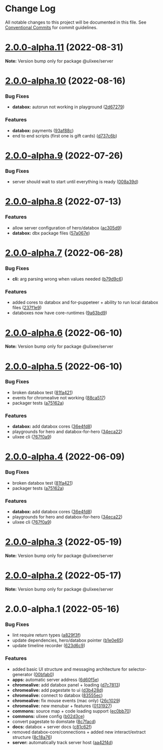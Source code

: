 # Change Log

All notable changes to this project will be documented in this file.
See [Conventional Commits](https://conventionalcommits.org) for commit guidelines.

# [2.0.0-alpha.11](https://github.com/ulixee/ulixee/compare/v2.0.0-alpha.10...v2.0.0-alpha.11) (2022-08-31)

**Note:** Version bump only for package @ulixee/server





# [2.0.0-alpha.10](https://github.com/ulixee/ulixee/compare/v2.0.0-alpha.9...v2.0.0-alpha.10) (2022-08-16)


### Bug Fixes

* **databox:** autorun not working in playground ([2d67279](https://github.com/ulixee/ulixee/commit/2d67279f7f7f5150926eea4b4f1ed70efe0f679d))


### Features

* **databox:** payments ([93af88c](https://github.com/ulixee/ulixee/commit/93af88c9a86115ee13cd6156a50405a26af8de7e))
* end to end scripts (first one is gift cards) ([d737c6b](https://github.com/ulixee/ulixee/commit/d737c6b847ebb017ec1a766ab5d025153b17f331))





# [2.0.0-alpha.9](https://github.com/ulixee/ulixee/compare/v2.0.0-alpha.8...v2.0.0-alpha.9) (2022-07-26)


### Bug Fixes

* server should wait to start until everything is ready ([008a39d](https://github.com/ulixee/ulixee/commit/008a39d5eeb4eb0db62544d8ff911dea0a66a54a))





# [2.0.0-alpha.8](https://github.com/ulixee/ulixee/compare/v2.0.0-alpha.7...v2.0.0-alpha.8) (2022-07-13)


### Features

* allow server configuration of hero/databox ([ac305d9](https://github.com/ulixee/ulixee/commit/ac305d967f414ab4b1f70f9adbfbd5f8b0c9f029))
* **databox:** dbx package files ([57a067e](https://github.com/ulixee/ulixee/commit/57a067ea3be57516ea58c278dff07e1158c97848))





# [2.0.0-alpha.7](https://github.com/ulixee/ulixee/compare/v2.0.0-alpha.6...v2.0.0-alpha.7) (2022-06-28)


### Bug Fixes

* **cli:** arg parsing wrong when values needed ([b79d9c6](https://github.com/ulixee/ulixee/commit/b79d9c6869b0b3a17b2bdf3d4b1b5b0140f62309))


### Features

* added cores to databox and for-puppeteer + ability to run local databox files ([237f1e9](https://github.com/ulixee/ulixee/commit/237f1e941843d8ca71bfc6c74d3bbc7b048f5d6b))
* databoxes now have core-runtimes ([9a63bd9](https://github.com/ulixee/ulixee/commit/9a63bd9cae3427c71c47cc46d7009b07ae3fed9f))





# [2.0.0-alpha.6](https://github.com/ulixee/ulixee/compare/v2.0.0-alpha.5...v2.0.0-alpha.6) (2022-06-10)

**Note:** Version bump only for package @ulixee/server





# [2.0.0-alpha.5](https://github.com/ulixee/ulixee/compare/v2.0.0-alpha.3...v2.0.0-alpha.5) (2022-06-10)


### Bug Fixes

* broken databox test ([81fa421](https://github.com/ulixee/ulixee/commit/81fa42177e335c61c1f35fe645eb4f3bd15701fd))
* events for chromealive not working ([88ca517](https://github.com/ulixee/ulixee/commit/88ca517875062ef2975eb441e5f3aa9e6bf6b2e6))
* packager tests ([a75162a](https://github.com/ulixee/ulixee/commit/a75162ac5cae234487e96bea1ff5b52f27a931f7))


### Features

* **databox:** add databox cores ([36e4fd8](https://github.com/ulixee/ulixee/commit/36e4fd802175985755394751dd09a8ceabc5bfa4))
* playgrounds for hero and databox-for-hero ([34eca22](https://github.com/ulixee/ulixee/commit/34eca2237aa92e73794a3b5ea6bcc6eef41a1572))
* ulixee cli ([767f0a9](https://github.com/ulixee/ulixee/commit/767f0a955587755df2f6a2e7042092023e68f7c6))





# [2.0.0-alpha.4](https://github.com/ulixee/ulixee/compare/v2.0.0-alpha.3...v2.0.0-alpha.4) (2022-06-09)


### Bug Fixes

* broken databox test ([81fa421](https://github.com/ulixee/ulixee/commit/81fa42177e335c61c1f35fe645eb4f3bd15701fd))
* packager tests ([a75162a](https://github.com/ulixee/ulixee/commit/a75162ac5cae234487e96bea1ff5b52f27a931f7))


### Features

* **databox:** add databox cores ([36e4fd8](https://github.com/ulixee/ulixee/commit/36e4fd802175985755394751dd09a8ceabc5bfa4))
* playgrounds for hero and databox-for-hero ([34eca22](https://github.com/ulixee/ulixee/commit/34eca2237aa92e73794a3b5ea6bcc6eef41a1572))
* ulixee cli ([767f0a9](https://github.com/ulixee/ulixee/commit/767f0a955587755df2f6a2e7042092023e68f7c6))





# [2.0.0-alpha.3](https://github.com/ulixee/ulixee/compare/v2.0.0-alpha.2...v2.0.0-alpha.3) (2022-05-19)

**Note:** Version bump only for package @ulixee/server





# [2.0.0-alpha.2](https://github.com/ulixee/ulixee/compare/v2.0.0-alpha.1...v2.0.0-alpha.2) (2022-05-17)

**Note:** Version bump only for package @ulixee/server





# 2.0.0-alpha.1 (2022-05-16)


### Bug Fixes

* lint require return types ([a829f3f](https://github.com/ulixee/ulixee/commit/a829f3f150e788618f273c7ccfea0a3088ee41d5))
* update dependencies, hero/databox pointer ([b1e0e65](https://github.com/ulixee/ulixee/commit/b1e0e65ef7ec0e3d79195884c64af22ac3bab1a8))
* update timeline recorder ([623d6c9](https://github.com/ulixee/ulixee/commit/623d6c9f3bdcafb52754acc10a368680f7c1ac1c))


### Features

* added basic UI structure and messaging architecture for selector-generator ([00bfab0](https://github.com/ulixee/ulixee/commit/00bfab0574086be3b090ddc20266ba9bcf7460f4))
* **apps:** automatic server address ([6d60f5e](https://github.com/ulixee/ulixee/commit/6d60f5e4806384cc5255c42439d3946cc1910d6d))
* **chromealive:** add databox panel + loading ([d7c7813](https://github.com/ulixee/ulixee/commit/d7c7813ca1a22eef6d7b4b336174693b9fa15f13))
* **chromealive:** add pagestate to ui ([d3b428d](https://github.com/ulixee/ulixee/commit/d3b428d5d1cf1711e396d9e9a1b34ffa537292dc))
* **chromealive:** connect to databox ([83555ec](https://github.com/ulixee/ulixee/commit/83555ece9a57f53630ca244f6e323486241fdd4e))
* **chromealive:** fix mouse events (mac only) ([26c1029](https://github.com/ulixee/ulixee/commit/26c102965cb1e4f029914ea178ac49f33f46d031))
* **chromealive:** new menubar + features ([0131927](https://github.com/ulixee/ulixee/commit/01319278c4a1adf2cc022c6c86b05712fa0f55bc))
* **commons:** source map + code loading support ([ec0bb70](https://github.com/ulixee/ulixee/commit/ec0bb70ff0656535cf4be37db9615d2987909e69))
* **commons:** ulixee config ([b02d3ce](https://github.com/ulixee/ulixee/commit/b02d3ce4dfd04f12f7686711a9ab95c08f02e96b))
* convert pagestate to domstate ([8c7facd](https://github.com/ulixee/ulixee/commit/8c7facdd87fc8f294ac6c16256df32ed3602c736))
* **docs:** databox + server docs ([c81c62f](https://github.com/ulixee/ulixee/commit/c81c62f0eac976dbfe293ff13156370c59c9731f))
* removed databox-core/connections + added new interact/extract structure ([8c18a76](https://github.com/ulixee/ulixee/commit/8c18a76b45284a57b7c80560fcc781317359e38b))
* **server:** automatically track server host ([aa42f4d](https://github.com/ulixee/ulixee/commit/aa42f4df27414928f04c4bd6d074bb17fd23213c))
